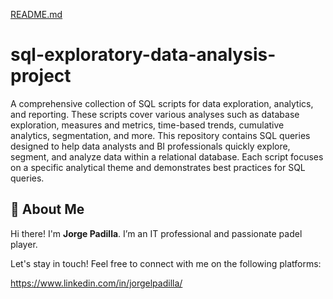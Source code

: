 [README.md](https://github.com/user-attachments/files/21942905/README.md)
# sql-exploratory-data-analysis-project
A comprehensive collection of SQL scripts for data exploration, analytics, and reporting. These scripts cover various analyses such as database exploration, measures and metrics, time-based trends, cumulative analytics, segmentation, and more.
This repository contains SQL queries designed to help data analysts and BI professionals quickly explore, segment, and analyze data within a relational database. Each script focuses on a specific analytical theme and demonstrates best practices for SQL queries.

## 🌟 About Me

Hi there! I'm **Jorge Padilla**. I’m an IT professional and passionate padel player.

Let's stay in touch! Feel free to connect with me on the following platforms:

https://www.linkedin.com/in/jorgelpadilla/
